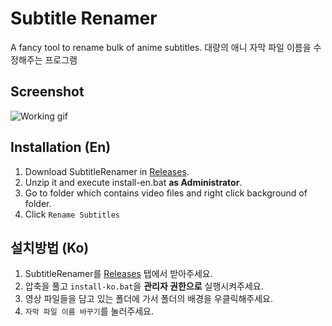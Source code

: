 # Subtitle Renamer
A fancy tool to rename bulk of anime subtitles.
대량의 애니 자막 파일 이름을 수정해주는 프로그램

## Screenshot
![Working gif](https://i.imgur.com/Sf3SxYQ.gifv)

## Installation (En)
1. Download SubtitleRenamer in [Releases](./releases).  
2. Unzip it and execute install-en.bat **as Administrator**.  
3. Go to folder which contains video files and right click background of folder.  
4. Click `Rename Subtitles`

## 설치방법 (Ko)
1. SubtitleRenamer를 [Releases](./releases) 탭에서 받아주세요.  
2. 압축을 풀고 `install-ko.bat`을 **관리자 권한으로** 실행시켜주세요.  
3. 영상 파일들을 담고 있는 폴더에 가서 폴더의 배경을 우클릭해주세요.  
4. `자막 파일 이름 바꾸기`를 눌러주세요.
